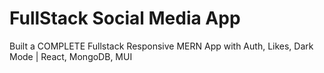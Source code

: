 # FullStack Social Media App

Built a COMPLETE Fullstack Responsive MERN App with Auth, Likes, Dark Mode | React, MongoDB, MUI


